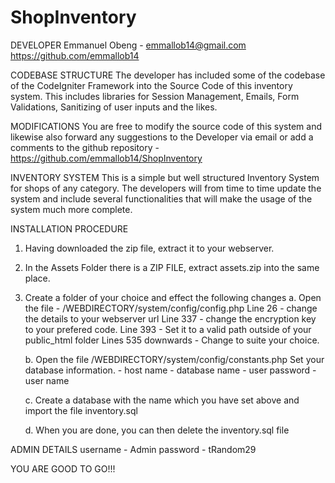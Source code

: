 # ShopInventory

DEVELOPER
Emmanuel Obeng - emmallob14@gmail.com
https://github.com/emmallob14

CODEBASE STRUCTURE
The developer has included some of the codebase of the CodeIgniter Framework into the Source Code of this inventory system. This includes libraries for Session Management, Emails, Form Validations, Sanitizing of user inputs and the likes.

MODIFICATIONS
You are free to modify the source code of this system and likewise also forward any suggestions to the Developer via email or add a comments to the github repository - https://github.com/emmallob14/ShopInventory

INVENTORY SYSTEM
This is a simple but well structured Inventory System for shops of any category. The developers will from time to time update the system and include several functionalities that will make the usage of the system much more complete.

INSTALLATION PROCEDURE
1. Having downloaded the zip file, extract it to your webserver.
2. In the Assets Folder there is a ZIP FILE, extract assets.zip into the same place.
3. Create a folder of your choice and effect the following changes
	a. Open the file - /WEBDIRECTORY/system/config/config.php
		Line 26 - change the details to your webserver url
		Line 337 - change the encryption key to your prefered code.
		Line 393 - Set it to a valid path outside of your public_html folder
		Lines 535 downwards - Change to suite your choice.
	
	b. Open the file /WEBDIRECTORY/system/config/constants.php
		Set your database information.
		- host name
		- database name 
		- user password 
		- user name
	
	c. Create a database with the name which you have set above and import the file inventory.sql
	
	d. When you are done, you can then delete the inventory.sql file

ADMIN DETAILS
	username - Admin
	password  - tRandom29
	
YOU ARE GOOD TO GO!!!
